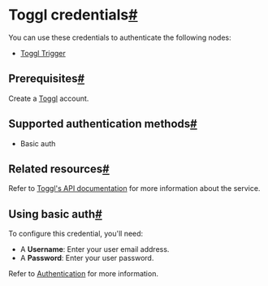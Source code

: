 [](https://github.com/n8n-io/n8n-docs/edit/main/docs/integrations/builtin/credentials/toggl.md "Edit this page")

# Toggl credentials[#](#toggl-credentials "Permanent link")

You can use these credentials to authenticate the following nodes:

*   [Toggl Trigger](../../trigger-nodes/n8n-nodes-base.toggltrigger/)

## Prerequisites[#](#prerequisites "Permanent link")

Create a [Toggl](https://toggl.com/) account.

## Supported authentication methods[#](#supported-authentication-methods "Permanent link")

*   Basic auth

## Related resources[#](#related-resources "Permanent link")

Refer to [Toggl's API documentation](https://engineering.toggl.com/docs/) for more information about the service.

## Using basic auth[#](#using-basic-auth "Permanent link")

To configure this credential, you'll need:

*   A **Username**: Enter your user email address.
*   A **Password**: Enter your user password.

Refer to [Authentication](https://engineering.toggl.com/docs/authentication) for more information.